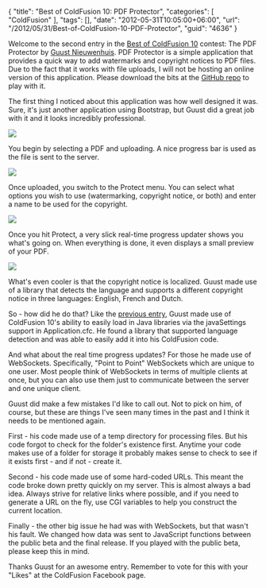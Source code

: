 {
	"title": "Best of ColdFusion 10: PDF Protector",
	"categories": [
		"ColdFusion"
	],
	"tags": [],
	"date": "2012-05-31T10:05:00+06:00",
	"url": "/2012/05/31/Best-of-ColdFusion-10-PDF-Protector",
	"guid": "4636"
}

Welcome to the second entry in the <a href="http://www.raymondcamden.com/index.cfm/2012/2/29/Best-of-Adobe-ColdFusion-10-Beta-Contest">Best of ColdFusion 10</a> contest: The PDF Protector by <a href="http://lagaffe.be/blog/my-blog/">Guust Nieuwenhuis</a>. PDF Protector is a simple application that provides a quick way to add watermarks and copyright notices to PDF files. Due to the fact that it works with file uploads, I will not be hosting an online version of this application. Please download the bits at the <a href="https://github.com/Lagaffe/PDFProtector">GitHub repo</a> to play with it. 

The first thing I noticed about this application was how well designed it was. Sure, it's just another application using Bootstrap, but Guust did a great job with it and it looks incredibly professional.

<img src="https://static.raymondcamden.com/images/screenshot.png" />

You begin by selecting a PDF and uploading. A nice progress bar is used as the file is sent to the server.


<img src="https://static.raymondcamden.com/images/screenshot1.png" />

Once uploaded, you switch to the Protect menu. You can select what options you wish to use (watermarking, copyright notice, or both) and enter a name to be used for the copyright. 

<img src="https://static.raymondcamden.com/images/screenshot2.png" />

Once you hit Protect, a very slick real-time progress updater shows you what's going on. When everything is done, it even displays a small preview of your PDF.

<img src="https://static.raymondcamden.com/images/screenshot3.png" />

What's even cooler is that the copyright notice is localized. Guust made use of a library that detects the language and supports a different copyright notice in three languages: English, French and Dutch. 

So - how did he do that? Like the <a href="http://www.raymondcamden.com/index.cfm/2012/5/24/Best-of-ColdFusion-10-HTML-Email-Utility">previous entry</a>, Guust made use of ColdFusion 10's ability to easily load in Java libraries via the javaSettings support in Application.cfc. He found a library that supported language detection and was able to easily add it into his ColdFusion code. 

And what about the real time progress updates? For those he made use of WebSockets. Specifically, "Point to Point" WebSockets which are unique to one user. Most people think of WebSockets in terms of multiple clients at once, but you can also use them just to communicate between the server and one unique client. 

Guust did make a few mistakes I'd like to call out. Not to pick on him, of course, but these are things I've seen many times in the past and I think it needs to be mentioned again.

First - his code made use of a temp directory for processing files. But his code forgot to check for the folder's existence first. Anytime your code makes use of a folder for storage it probably makes sense to check to see if it exists first - and if not - create it.

Second - his code made use of some hard-coded URLs. This meant the code broke down pretty quickly on my server. This is almost always a bad idea. Always strive for relative links where possible, and if you need to generate a URL on the fly, use CGI variables to help you construct the current location.

Finally - the other big issue he had was with WebSockets, but that wasn't his fault. We changed how data was sent to JavaScript functions between the public beta and the final release. If you played with the public beta, please keep this in mind.

Thanks Guust for an awesome entry. Remember to vote for this with your "Likes" at the ColdFusion Facebook page.